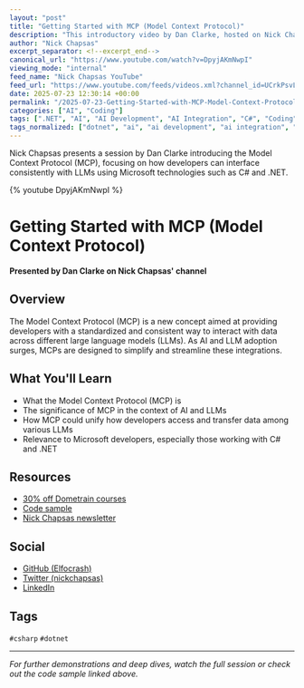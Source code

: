 ```yaml
---
layout: "post"
title: "Getting Started with MCP (Model Context Protocol)"
description: "This introductory video by Dan Clarke, hosted on Nick Chapsas' channel, explains the new Model Context Protocol (MCP) concept. With the rapid growth of AI and large language models (LLMs), MCP provides a unified approach for interfacing with data across different LLMs. The session covers what MCPs are, why they matter, and how developers might use them, especially in Microsoft technology stacks like C# and .NET."
author: "Nick Chapsas"
excerpt_separator: <!--excerpt_end-->
canonical_url: "https://www.youtube.com/watch?v=DpyjAKmNwpI"
viewing_mode: "internal"
feed_name: "Nick Chapsas YouTube"
feed_url: "https://www.youtube.com/feeds/videos.xml?channel_id=UCrkPsvLGln62OMZRO6K-llg"
date: 2025-07-23 12:30:14 +00:00
permalink: "/2025-07-23-Getting-Started-with-MCP-Model-Context-Protocol.html"
categories: ["AI", "Coding"]
tags: [".NET", "AI", "AI Development", "AI Integration", "C#", "Coding", "Dan Clarke", "Data Interface", "Large Language Models", "LLM", "MCP", "Microsoft", "Nick Chapsas", "Videos"]
tags_normalized: ["dotnet", "ai", "ai development", "ai integration", "csharp", "coding", "dan clarke", "data interface", "large language models", "llm", "mcp", "microsoft", "nick chapsas", "videos"]
---
```


Nick Chapsas presents a session by Dan Clarke introducing the Model Context Protocol (MCP), focusing on how developers can interface consistently with LLMs using Microsoft technologies such as C# and .NET.<!--excerpt_end-->

{% youtube DpyjAKmNwpI %}

# Getting Started with MCP (Model Context Protocol)

**Presented by Dan Clarke on Nick Chapsas' channel**

## Overview

The Model Context Protocol (MCP) is a new concept aimed at providing developers with a standardized and consistent way to interact with data across different large language models (LLMs). As AI and LLM adoption surges, MCPs are designed to simplify and streamline these integrations.

## What You'll Learn

- What the Model Context Protocol (MCP) is
- The significance of MCP in the context of AI and LLMs
- How MCP could unify how developers access and transfer data among various LLMs
- Relevance to Microsoft developers, especially those working with C# and .NET

## Resources

- [30% off Dometrain courses](https://dometrain.com/courses/?ref=nick-chapsas&promo=youtube&coupon_code=SUMMER30)
- [Code sample](https://gist.github.com/dracan/40bc8e4c227e66baae350db57ac617ba)
- [Nick Chapsas newsletter](https://nickchapsas.com)

## Social

- [GitHub (Elfocrash)](https://github.com/Elfocrash)
- [Twitter (nickchapsas)](https://twitter.com/nickchapsas)
- [LinkedIn](https://www.linkedin.com/in/nick-chapsas)

## Tags

`#csharp` `#dotnet`

---

*For further demonstrations and deep dives, watch the full session or check out the code sample linked above.*
